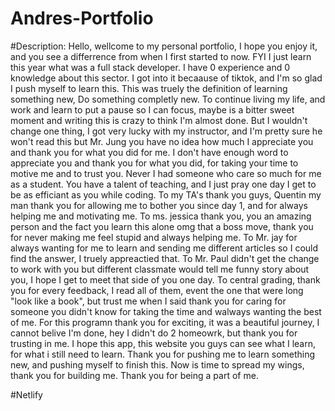 # Andres-Portfolio

#Description: 
  Hello, wellcome to my personal portfolio, I hope you enjoy it, and you see a differrence from when I first started to now.
  FYI I just learn this year what was a full stack developer. I have 0 experience and 0 knowledge about this sector. I got into it
  becaause of tiktok, and I'm so glad I push myself to learn this. This was truely the definition of learning something new, Do something 
  completly new. To continue living my life, and work and learn to put a pause so I can focus, maybe is a bitter sweet moment and writing 
  this is crazy to think I'm almost done. But I wouldn't change one thing, I got very lucky with my instructor, and I'm pretty sure he won't
  read this but Mr. Jung you have no idea how much I appreciate you and thank you for what you did for me. I don't have enough word to
  appreciate you and thank you for what you did, for taking your time to motive me and to trust you. Never I had someone who care so much for
  me as a student. You have a talent of teaching, and I just pray one day I get to be as efficiant as you while coding. To my TA's thank you guys, 
  Quentin my man thank you for allowing me to bother you since day 1, and for always helping me and motivating me. To ms. jessica thank you, 
  you an amazing person and the fact you learn this alone omg that a boss move, thank you for never making me feel stupid and always helping me. 
  To Mr. jay for always wanting for me to learn and sending me different articles so I could find the answer, I truely appreactied that. 
  To Mr. Paul didn't get the change to work with you but different classmate would tell me funny story about you, I hope I get to meet that side of you
  one day. To central grading, thank you for every feedback, I read all of them, event the one that were long "look like a book", but trust me when I said
  thank you for caring for someone you didn't know for taking the time and walways wanting the best of me. For this programn thank you for exciting, it was
  a beautiful journey, I cannot belive I'm done, hey I didn't do 2 homeowrk, but thank you for trusting in me. 
  I hope this app, this website you guys can see what I learn, for what i still need to learn. Thank you for pushing me to learn something new, and pushing myself
  to finish this. Now is time to spread my wings, thank you for building me. Thank you for being a part of me.

 #Netlify 
